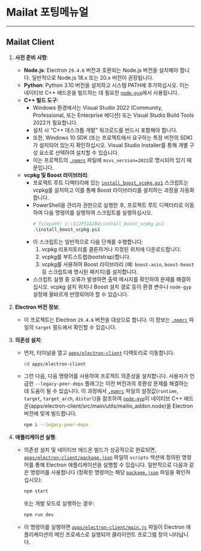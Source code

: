 # Mailat 포팅메뉴얼
---

## Mailat Client

1.  **사전 준비 사항**:
    *   **Node.js**: Electron `29.4.6` 버전과 호환되는 Node.js 버전을 설치해야 합니다. 일반적으로 Node.js 18.x 또는 20.x 버전이 권장됩니다.
    *   **Python**: Python 3.10 버전을 설치하고 시스템 PATH에 추가하십시오. 이는 네이티브 C++ 애드온을 빌드하는 데 필요한 [`node-gyp`](apps/electron-client/preload.cjs )에서 사용됩니다.
    *   **C++ 빌드 도구**:
        *   Windows 환경에서는 Visual Studio 2022 (Community, Professional, 또는 Enterprise 에디션) 또는 Visual Studio Build Tools 2022가 필요합니다.
        *   설치 시 "C++ 데스크톱 개발" 워크로드를 반드시 포함해야 합니다.
        *   또한, Windows 10 SDK (또는 프로젝트에서 요구하는 특정 버전의 SDK)가 설치되어 있는지 확인하십시오. Visual Studio Installer를 통해 개별 구성 요소로 선택하여 설치할 수 있습니다.
        *   이는 프로젝트의 [`.npmrc`](.npmrc ) 파일에 `msvs_version=2022`로 명시되어 있기 때문입니다.
    *   **vcpkg 및 Boost 라이브러리**:
        *   프로젝트 루트 디렉터리에 있는 [`install_boost_vcpkg.ps1`](install_boost_vcpkg.ps1 ) 스크립트는 vcpkg를 설치하고 이를 통해 Boost 라이브러리를 설치하는 과정을 자동화합니다.
        *   PowerShell을 관리자 권한으로 실행한 후, 프로젝트 루트 디렉터리로 이동하여 다음 명령어를 실행하여 스크립트를 실행하십시오.
            ```powershell
            # filepath: c:\S12P31A204\install_boost_vcpkg.ps1
            .\install_boost_vcpkg.ps1
            ```
        *   이 스크립트는 일반적으로 다음 단계를 수행합니다:
            1.  vcpkg 리포지토리를 클론하거나 지정된 위치에 다운로드합니다.
            2.  vcpkg를 부트스트랩(bootstrap)합니다.
            3.  vcpkg를 사용하여 Boost 라이브러리 (예: `boost-asio`, `boost-beast` 등 스크립트에 명시된 패키지)를 설치합니다.
        *   스크립트 실행 중 오류가 발생하면 출력 메시지를 확인하여 문제를 해결하십시오. vcpkg 설치 위치나 Boost 설치 경로 등이 환경 변수나 `node-gyp` 설정에 올바르게 반영되어야 할 수 있습니다.

2.  **Electron 버전 정보**:
    *   이 프로젝트는 Electron `29.4.6` 버전을 대상으로 합니다. 이 정보는 [`.npmrc`](.npmrc ) 파일의 `target` 필드에서 확인할 수 있습니다.

3.  **의존성 설치**:
    *   먼저, 터미널을 열고 [`apps/electron-client`](apps/electron-client ) 디렉토리로 이동합니다.
        ```sh
        cd apps/electron-client
        ```
    *   그런 다음, 다음 명령어를 사용하여 프로젝트 의존성을 설치합니다. 사용자가 언급한 `--legacy-peer-deps` 플래그는 이전 버전과의 호환성 문제를 해결하는 데 도움이 될 수 있습니다. 이 과정에서 [`.npmrc`](.npmrc ) 파일의 설정값(`runtime`, `target`, `target_arch`, `disturl`)을 참조하여 [`node-gyp`](apps/electron-client/preload.cjs )이 네이티브 C++ 애드온(apps/electron-client/src/main/utils/mailio_addon.node)을 Electron 버전에 맞게 빌드합니다.
        ```sh
        npm i --legacy-peer-deps
        ```

4.  **애플리케이션 실행**:
    *   의존성 설치 및 네이티브 애드온 빌드가 성공적으로 완료되면, [`apps/electron-client/package.json`](apps/electron-client/package.json ) 파일의 `scripts` 섹션에 정의된 명령어를 통해 Electron 애플리케이션을 실행할 수 있습니다. 일반적으로 다음과 같은 명령어를 사용합니다 (정확한 명령어는 해당 [`package.json`](package.json ) 파일을 확인하십시오):
        ```sh
        npm start
        ```
        또는 개발 모드로 실행하는 경우:
        ```sh
        npm run dev
        ```
    *   이 명령어를 실행하면 [`apps/electron-client/main.js`](apps/electron-client/main.js ) 파일이 Electron 애플리케이션의 메인 프로세스로 실행되어 클라이언트 프로그램 창이 나타납니다.
